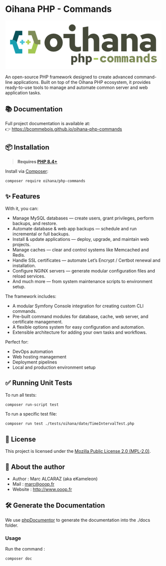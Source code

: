 # Oihana PHP - Commands

![Oihana Php Core](https://raw.githubusercontent.com/BcommeBois/oihana-php-commands/main/assets/images/oihana-php-commands-logo-inline-512x160.png)

An open-source PHP framework designed to create advanced command-line applications. Built on top of the Oihana PHP ecosystem, it provides ready-to-use tools to manage and automate common server and web application tasks.

## 📚 Documentation

Full project documentation is available at:  
👉 https://bcommebois.github.io/oihana-php-commands

## 📦 Installation

> **Requires [PHP 8.4+](https://php.net/releases/)**

Install via [Composer](https://getcomposer.org):
```bash
composer require oihana/php-commands
```

## ✨ Features

With it, you can:
- Manage MySQL databases — create users, grant privileges, perform backups, and restore.
- Automate database & web app backups — schedule and run incremental or full backups.
- Install & update applications — deploy, upgrade, and maintain web projects.
- Manage caches — clear and control systems like Memcached and Redis.
- Handle SSL certificates — automate Let’s Encrypt / Certbot renewal and installation.
- Configure NGINX servers — generate modular configuration files and reload services.
- And much more — from system maintenance scripts to environment setup.

The framework includes:
- A modular Symfony Console integration for creating custom CLI commands.
- Pre-built command modules for database, cache, web server, and certificate management.
- A flexible options system for easy configuration and automation.
- Extensible architecture for adding your own tasks and workflows.

Perfect for:
- DevOps automation
- Web hosting management
- Deployment pipelines
- Local and production environment setup

## ✅ Running Unit Tests

To run all tests:
```bash
composer run-script test
```

To run a specific test file:
```bash
composer run test ./tests/oihana/date/TimeIntervalTest.php
```

## 🧾 License

This project is licensed under the [Mozilla Public License 2.0 (MPL-2.0)](https://www.mozilla.org/en-US/MPL/2.0/).

## 👤 About the author

* Author : Marc ALCARAZ (aka eKameleon)
* Mail : marc@ooop.fr
* Website : http://www.ooop.fr

## 🛠️ Generate the Documentation

We use [phpDocumentor](https://phpdoc.org/) to generate the documentation into the ./docs folder.

### Usage
Run the command :
```bash
composer doc
```